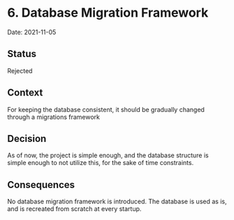# 6. Database Migration Framework

Date: 2021-11-05

## Status

Rejected

## Context

For keeping the database consistent, it should be gradually changed through a migrations framework

## Decision

As of now, the project is simple enough, and the database structure is simple enough to not utilize this, for the sake
of time constraints.

## Consequences

No database migration framework is introduced. The database is used as is, and is recreated from scratch at every
startup.
